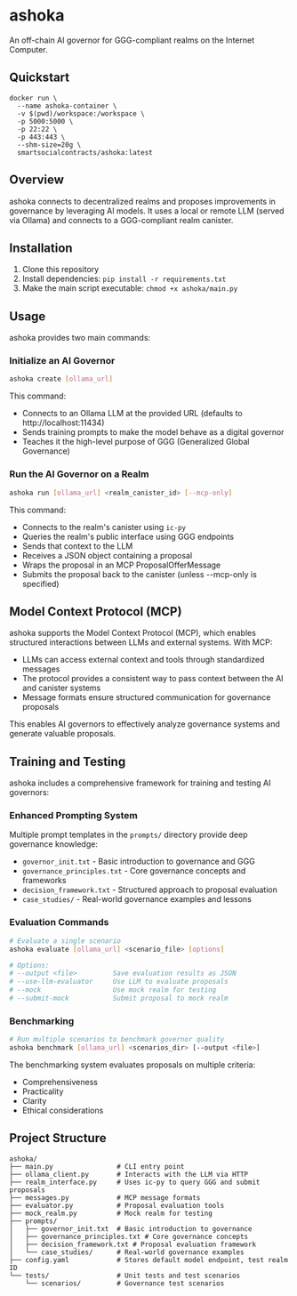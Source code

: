
# ashoka

An off-chain AI governor for GGG-compliant realms on the Internet Computer.

## Quickstart

```
docker run \
  --name ashoka-container \
  -v $(pwd)/workspace:/workspace \
  -p 5000:5000 \
  -p 22:22 \
  -p 443:443 \
  --shm-size=20g \
  smartsocialcontracts/ashoka:latest
```

## Overview

ashoka connects to decentralized realms and proposes improvements in governance by leveraging AI models. It uses a local or remote LLM (served via Ollama) and connects to a GGG-compliant realm canister.

## Installation

1. Clone this repository
2. Install dependencies: `pip install -r requirements.txt`
3. Make the main script executable: `chmod +x ashoka/main.py`

## Usage

ashoka provides two main commands:

### Initialize an AI Governor

```bash
ashoka create [ollama_url]
```

This command:
- Connects to an Ollama LLM at the provided URL (defaults to http://localhost:11434)
- Sends training prompts to make the model behave as a digital governor
- Teaches it the high-level purpose of GGG (Generalized Global Governance)

### Run the AI Governor on a Realm

```bash
ashoka run [ollama_url] <realm_canister_id> [--mcp-only]
```

This command:
- Connects to the realm's canister using `ic-py`
- Queries the realm's public interface using GGG endpoints
- Sends that context to the LLM
- Receives a JSON object containing a proposal
- Wraps the proposal in an MCP ProposalOfferMessage
- Submits the proposal back to the canister (unless --mcp-only is specified)

## Model Context Protocol (MCP)

ashoka supports the Model Context Protocol (MCP), which enables structured interactions between LLMs and external systems. With MCP:

- LLMs can access external context and tools through standardized messages
- The protocol provides a consistent way to pass context between the AI and canister systems
- Message formats ensure structured communication for governance proposals

This enables AI governors to effectively analyze governance systems and generate valuable proposals.

## Training and Testing

ashoka includes a comprehensive framework for training and testing AI governors:

### Enhanced Prompting System

Multiple prompt templates in the `prompts/` directory provide deep governance knowledge:

- `governor_init.txt` - Basic introduction to governance and GGG
- `governance_principles.txt` - Core governance concepts and frameworks
- `decision_framework.txt` - Structured approach to proposal evaluation
- `case_studies/` - Real-world governance examples and lessons

### Evaluation Commands

```bash
# Evaluate a single scenario
ashoka evaluate [ollama_url] <scenario_file> [options]

# Options:
# --output <file>         Save evaluation results as JSON
# --use-llm-evaluator     Use LLM to evaluate proposals
# --mock                  Use mock realm for testing
# --submit-mock           Submit proposal to mock realm
```

### Benchmarking

```bash
# Run multiple scenarios to benchmark governor quality
ashoka benchmark [ollama_url] <scenarios_dir> [--output <file>]
```

The benchmarking system evaluates proposals on multiple criteria:
- Comprehensiveness
- Practicality
- Clarity
- Ethical considerations

## Project Structure

```
ashoka/
├── main.py                # CLI entry point
├── ollama_client.py       # Interacts with the LLM via HTTP
├── realm_interface.py     # Uses ic-py to query GGG and submit proposals
├── messages.py            # MCP message formats
├── evaluator.py           # Proposal evaluation tools
├── mock_realm.py          # Mock realm for testing
├── prompts/
│   ├── governor_init.txt  # Basic introduction to governance
│   ├── governance_principles.txt # Core governance concepts
│   ├── decision_framework.txt # Proposal evaluation framework
│   └── case_studies/      # Real-world governance examples
├── config.yaml            # Stores default model endpoint, test realm ID
└── tests/                 # Unit tests and test scenarios
    └── scenarios/         # Governance test scenarios
```
